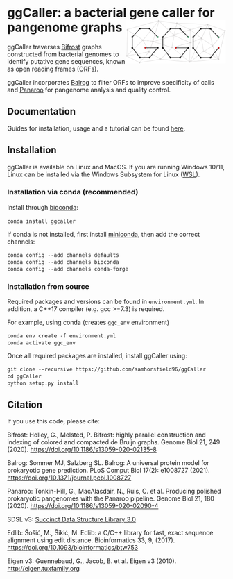 # ggCaller: a bacterial gene caller for pangenome graphs <img src='docs/images/ggCaller_logo.png' align="right" height="100" />

ggCaller traverses [Bifrost](https://github.com/pmelsted/bifrost) graphs constructed from bacterial genomes to identify putative gene sequences, known as open reading frames (ORFs). 

ggCaller incorporates [Balrog](https://github.com/salzberg-lab/Balrog) to filter ORFs to improve specificity of calls and [Panaroo](https://github.com/gtonkinhill/panaroo) for pangenome analysis and quality control.

## Documentation

Guides for installation, usage and a tutorial can be found [here](https://ggcaller.readthedocs.io/en/latest/).

## Installation

ggCaller is available on Linux and MacOS. If you are running Windows 10/11, Linux can be installed via the Windows Subsystem for Linux ([WSL](https://docs.microsoft.com/en-us/windows/wsl/install-win10)).

### Installation via conda (recommended)

Install through [bioconda](http://bioconda.github.io/):

```conda install ggcaller```

If conda is not installed, first install [miniconda](https://docs.conda.io/en/latest/miniconda.html), then add the correct channels:

```
conda config --add channels defaults
conda config --add channels bioconda
conda config --add channels conda-forge
```

### Installation from source
Required packages and versions can be found in ```environment.yml```. In addition, a C++17 compiler (e.g. gcc >=7.3) is required.


For example, using conda (creates ```ggc_env``` environment)

```
conda env create -f environment.yml
conda activate ggc_env
```

Once all required packages are installed, install ggCaller using:

```
git clone --recursive https://github.com/samhorsfield96/ggCaller
cd ggCaller
python setup.py install
```

## Citation

If you use this code, please cite:

Bifrost: 
Holley, G., Melsted, P. Bifrost: highly parallel construction and indexing of colored and compacted de Bruijn graphs. Genome Biol 21, 249 (2020). https://doi.org/10.1186/s13059-020-02135-8

Balrog:
Sommer MJ, Salzberg SL. Balrog: A universal protein model for prokaryotic gene prediction. PLoS Comput Biol 17(2): e1008727 (2021). https://doi.org/10.1371/journal.pcbi.1008727

Panaroo:
Tonkin-Hill, G., MacAlasdair, N., Ruis, C. et al. Producing polished prokaryotic pangenomes with the Panaroo pipeline. Genome Biol 21, 180 (2020). https://doi.org/10.1186/s13059-020-02090-4

SDSL v3:
[Succinct Data Structure Library 3.0](https://github.com/xxsds/sdsl-lite)

Edlib:
Šošić, M., Šikić, M. Edlib: a C/C++ library for fast, exact sequence alignment using edit distance. Bioinformatics 33, 9, (2017). https://doi.org/10.1093/bioinformatics/btw753

Eigen v3:
Guennebaud, G., Jacob, B. et al. Eigen v3 (2010). http://eigen.tuxfamily.org